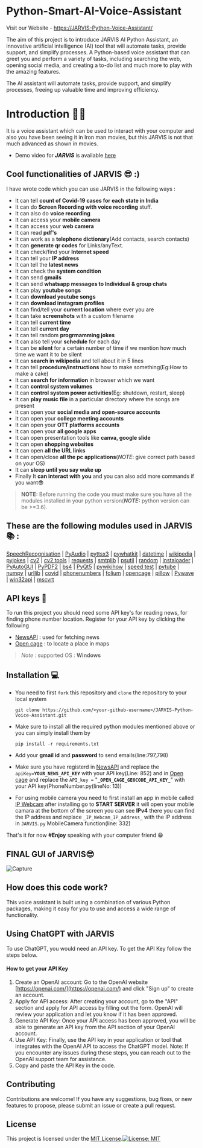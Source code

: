 # Python-Smart-AI-Voice-Assistant
Visit our Website - [https://JARVIS-Python-Voice-Assistant/](https://harshit-raj-14.github.io/JARVIS-Python-Voice-Assistant/)

The aim of this project is to introduce JARVIS AI Python Assistant, an innovative artificial intelligence (AI) tool that will automate tasks, provide support, and simplify processes. A Python-based voice assistant that can greet you and perform a variety of tasks, including searching the web, opening social media, and creating a to-do list and much more to play with the amazing features.

The AI assistant will automate tasks, provide support, and simplify processes, freeing up valuable time and improving efficiency. 

# Introduction 👨‍💻
It is a voice assistant which can be used to interact with your computer and also you have been seeing it in Iron man movies, but this JARVIS is not that much advanced as shown in movies. 

- Demo video for ***JARVIS*** is available [here](https://youtu.be/SjwXXjhMQWs)

## Cool functionalities of JARVIS 😎 :)

I have wrote code which you can use JARVIS in the following ways :

- It can tell **count of Covid-19 cases for each state in India**
- It can do **Screen Recording with voice recording** stuff.
- It can also do **voice recording**
- It can access your **mobile camera**
- It can access your **web camera**
- It can read **pdf's**
- It can work as a **telephone dictionary**(Add contacts, search contacts)
- It can **generate qr codes** for Links/anyText.
- It can check/find your **Internet speed**
- It can tell your **IP address**
- It can tell the **latest news**
- It can check the **system condition**
- It can send **gmails**
- It can send **whatsapp messages to Individual & group chats**
- It can play **youtube songs**
- It can **download youtube songs** 
- It can **download instagram profiles**
- It can find/tell your **current location** where ever you are
- It can take **screenshots** with a custom filename 
- It can tell **current time**
- It can tell **current day**
- It can tell random **progrmamming jokes**
- It can also tell your **schedule** for each day
- It can be **silent** for a certain number of time if we mention how much time we want it to be silent
- It can **search in wikipedia** and tell about it in 5 lines
- It can tell **procedure/instructions** how to make something(Eg:How to make a cake)
- It can **search for information** in browser which we want
- It can **control system volumes**
- It can **control system power activities**(Eg: shutdown, restart, sleep)
- It can **play music file** in a particular directory where the songs are present
- It can open your **social media and open-source accounts**
- It can open your **college meeting accounts**
- It can open your **OTT platforms accounts**
- It can open your **all google apps**
- It can open presentation tools like **canva, google slide**
- It can open **shopping websites**
- It can open **all the URL links**
- It can open/close **all the pc applications**(*NOTE*: give correct path based on your OS)
- It can **sleep until you say wake up**
- Finally It **can interact with you** and you can also add more commands if you want😎

> **NOTE:** Before running the code you must make sure you have all the modules installed in your python version(***NOTE:*** python version can be >=3.6).

## These are the following modules used in JARVIS📚 :

[SpeechRecognisation](https://pypi.org/project/SpeechRecognition/) | [PyAudio](https://pypi.org/project/PyAudio/) | [pyttsx3](https://pypi.org/project/pyttsx3/) | [pywhatkit](https://pypi.org/project/pywhatkit/) | [datetime](https://pypi.org/project/DateTime/) | [wikipedia](https://pypi.org/project/wikipedia/) | [pyjokes](https://pypi.org/project/pyjokes/) | [cv2](https://pypi.org/project/opencv-python/) | [cv2 tools](https://pypi.org/project/cv2-tools/) | [requests](https://pypi.org/project/requests/) | [smtplib](https://pypi.org/project/secure-smtplib/) | [psutil](https://pypi.org/project/psutil/) | [random](https://pypi.org/project/random2/) | [instaloader](https://pypi.org/project/instaloader/) | [PyAutoGUI](https://pypi.org/project/PyAutoGUI/) | [PyPDF2](https://pypi.org/project/PyPDF2/) | [bs4](https://pypi.org/project/bs4/) | [PyQt5](https://pypi.org/project/PyQt5-Qt5/) | [pywikihow](https://pypi.org/project/pywikihow/) | [speed test](https://pypi.org/project/speedtest-cli/) | [pytube](https://pypi.org/project/pytube/) | [numpy](https://pypi.org/project/numpy/) | [urllib](https://pypi.org/project/urllib3/) | [covid](https://pypi.org/project/covid-india/) | [phonenumbers](https://pypi.org/project/phonenumbers/) | [folium](https://pypi.org/project/folium/) | [opencage](https://pypi.org/project/opencage/) | [pillow](https://pypi.org/project/Pillow/) | [Pywave](https://pypi.org/project/PyWave/) | [win32api](https://pypi.org/project/pywin32/) | [mscvrt](https://docs.python.org/dev/library/msvcrt.html#msvcrt.kbhit)

## API keys 🔑
To run this project you should need some API key's for reading news, for finding phone number location. Register for your API key by clicking the following
- [NewsAPI](https://newsapi.org/) : used for fetching news
- [Open cage](https://opencagedata.com/) : to locate a place in maps

> *Note* : supported OS : **Windows**

## Installation 💻
- You need to first ```fork``` this repository and ```clone``` the repository to your local system 

    ```git clone https://github.com/<your-github-username>/JARVIS-Python-Voice-Assistant.git```
- Make sure to install all the required python modules mentioned above or you can simply install them by 

    ```pip install -r requirements.txt```

- Add your **gmail id** and **password** to send emails(line:797,798)
- Make sure you have registerd in [NewsAPI](https://newsapi.org/) and replace the ```apiKey=```**```YOUR_NEWS_API_KEY```** with your API key(Line: 852) and in [Open cage](https://opencagedata.com/) and replace the ```API_key =``` "**```_OPEN_CAGE_GEOCODE_API_KEY_```**" with your API key(PhoneNumber.py(lineNo: 13))
- For using mobile camera you need to first install an app in mobile called [IP Webcam](https://play.google.com/store/apps/details?id=com.pas.webcam&hl=en_US&gl=US) after installing go to **START SERVER** it will open your mobile camara at the bottom of the screen you can see **IPv4** there you can find the IP address and replace ```_IP_Webcam_IP_address_``` with the IP address in ```JARVIS.py``` MobileCamera function(line: 332)

That's it for now **#Enjoy** speaking with your computer friend 😁

## FINAL GUI of JARVIS😎

![Capture](https://user-images.githubusercontent.com/98808802/221436409-5b62f953-4142-47ea-b71d-82bf143df5bd.JPG)


## How does this code work?
This voice assistant is built using a combination of various Python packages, making it easy for you to use and access a wide range of functionality.


## Using ChatGPT with JARVIS
To use ChatGPT, you would need an API key. To get the API Key follow the steps below.

#### How to get your API Key
1. Create an OpenAI account: Go to the OpenAI website [https://openai.com/](https://openai.com/) and click "Sign up" to create an account.
2. Apply for API access: After creating your account, go to the "API" section and apply for API access by filling out the form. OpenAI will review your application and let you know if it has been approved.
3. Generate API Key: Once your API access has been approved, you will be able to generate an API key from the API section of your OpenAI account.
4. Use API Key: Finally, use the API key in your application or tool that integrates with the OpenAI API to access the ChatGPT model.
Note: If you encounter any issues during these steps, you can reach out to the OpenAI support team for assistance.
5. Copy and paste the API Key in the code.


## Contributing

Contributions are welcome! If you have any suggestions, bug fixes, or new features to propose, please submit an issue or create a pull request.

## License

This project is licensed under the [MIT License](LICENSE).[![License: MIT](https://img.shields.io/badge/License-MIT-yellow.svg)](https://opensource.org/licenses/MIT)


